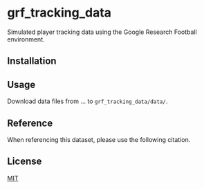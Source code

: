 # grf_tracking_data

Simulated player tracking data using the Google Research Football environment.

## Installation

## Usage

Download data files from ... to `grf_tracking_data/data/`.

## Reference

When referencing this dataset, please use the following citation.

## License
[MIT](https://choosealicense.com/licenses/mit/)
